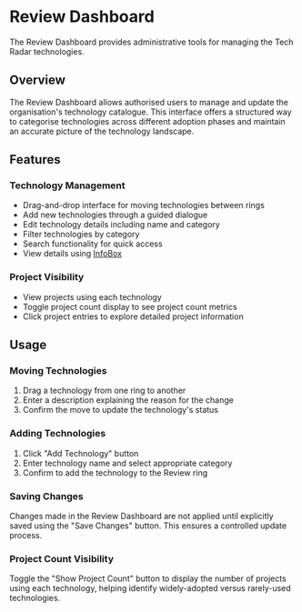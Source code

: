 # Review Dashboard

The Review Dashboard provides administrative tools for managing the Tech Radar technologies.

## Overview

The Review Dashboard allows authorised users to manage and update the organisation's technology catalogue. This interface offers a structured way to categorise technologies across different adoption phases and maintain an accurate picture of the technology landscape.


## Features

### Technology Management
- Drag-and-drop interface for moving technologies between rings
- Add new technologies through a guided dialogue
- Edit technology details including name and category
- Filter technologies by category
- Search functionality for quick access
- View details using [InfoBox](../../components/infoBox.md)

### Project Visibility
- View projects using each technology
- Toggle project count display to see project count metrics
- Click project entries to explore detailed project information

## Usage

### Moving Technologies
1. Drag a technology from one ring to another
2. Enter a description explaining the reason for the change
3. Confirm the move to update the technology's status

### Adding Technologies
1. Click "Add Technology" button
2. Enter technology name and select appropriate category
3. Confirm to add the technology to the Review ring

### Saving Changes
Changes made in the Review Dashboard are not applied until explicitly saved using the "Save Changes" button. This ensures a controlled update process.

### Project Count Visibility
Toggle the "Show Project Count" button to display the number of projects using each technology, helping identify widely-adopted versus rarely-used technologies.
